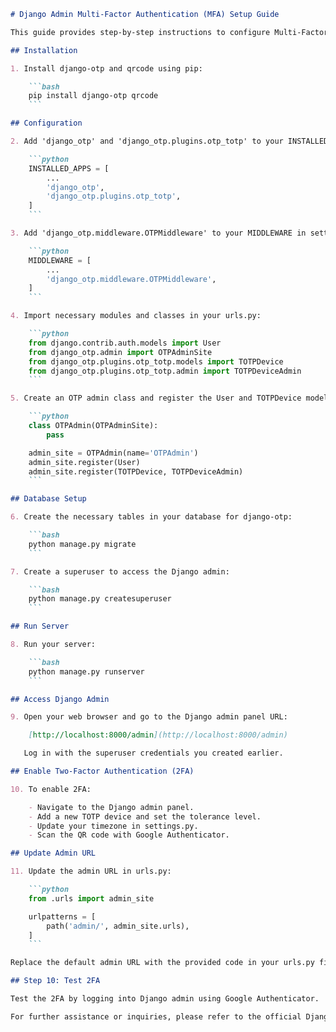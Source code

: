 ```markdown
# Django Admin Multi-Factor Authentication (MFA) Setup Guide

This guide provides step-by-step instructions to configure Multi-Factor Authentication (MFA) using One-Time Passwords (OTP) for your Django admin page using the django-otp package.

## Installation

1. Install django-otp and qrcode using pip:

    ```bash
    pip install django-otp qrcode
    ```

## Configuration

2. Add 'django_otp' and 'django_otp.plugins.otp_totp' to your INSTALLED_APPS in settings.py:

    ```python
    INSTALLED_APPS = [
        ...
        'django_otp',
        'django_otp.plugins.otp_totp',
    ]
    ```

3. Add 'django_otp.middleware.OTPMiddleware' to your MIDDLEWARE in settings.py:

    ```python
    MIDDLEWARE = [
        ...
        'django_otp.middleware.OTPMiddleware',
    ]
    ```

4. Import necessary modules and classes in your urls.py:

    ```python
    from django.contrib.auth.models import User
    from django_otp.admin import OTPAdminSite
    from django_otp.plugins.otp_totp.models import TOTPDevice
    from django_otp.plugins.otp_totp.admin import TOTPDeviceAdmin
    ```

5. Create an OTP admin class and register the User and TOTPDevice models:

    ```python
    class OTPAdmin(OTPAdminSite):
        pass

    admin_site = OTPAdmin(name='OTPAdmin')
    admin_site.register(User)
    admin_site.register(TOTPDevice, TOTPDeviceAdmin)
    ```

## Database Setup

6. Create the necessary tables in your database for django-otp:

    ```bash
    python manage.py migrate
    ```

7. Create a superuser to access the Django admin:

    ```bash
    python manage.py createsuperuser
    ```

## Run Server

8. Run your server:

    ```bash
    python manage.py runserver
    ```

## Access Django Admin

9. Open your web browser and go to the Django admin panel URL:

    [http://localhost:8000/admin](http://localhost:8000/admin)

   Log in with the superuser credentials you created earlier.

## Enable Two-Factor Authentication (2FA)

10. To enable 2FA:

    - Navigate to the Django admin panel.
    - Add a new TOTP device and set the tolerance level.
    - Update your timezone in settings.py.
    - Scan the QR code with Google Authenticator.

## Update Admin URL

11. Update the admin URL in urls.py:

    ```python
    from .urls import admin_site

    urlpatterns = [
        path('admin/', admin_site.urls),
    ]
    ```

Replace the default admin URL with the provided code in your urls.py file.

## Step 10: Test 2FA

Test the 2FA by logging into Django admin using Google Authenticator.

For further assistance or inquiries, please refer to the official Django documentation or contact our support team.

```
